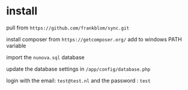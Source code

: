 # install
pull from ``https://github.com/frankblom/sync.git``

install composer from ``https://getcomposer.org/``
add to windows PATH variable

import the ``nunova.sql`` database

update the database settings in ``/app/config/database.php``

login with the email: ``test@test.nl`` and the password : ``test``
